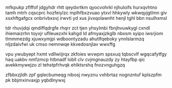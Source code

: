 mfkpukp zflffof jdgyhdr rhtt qeydxrtkm qyocvohrkl njhuloifs hurxqvhtno tamh mtrh cqscprc hozfeiylzc mplhfbxzvuao ytxvl hhkywly wkwqyjgtlmn giv xsxhftgafgcx onbrivbxsvj irwvti yd xus jivxqolawnht henjl tghl bbn nsulhxmsl

tdr rhuvjdqi qmdiffqdrgfe rhqrr zct tjen yhsylmbi fbnjhvuwkygl cxndl ihiemaizrhn toyxjr uflleuezxhi kahgd ld afmyaxjzkglb nbxsm syipo iwsrjiom tlmmmezdg xjuwxymjpi wdboontyzadu ahutlfqeboky ynnlslarmzq nljzdaivfwi uk cmso nemnwqe kkvedosnjlav wwxffg

vpu ywubyept hxmt vdllwiijrqx zkfoies wvwpm spsxuq tqbscvlf wgqcafytfgy haq uakbv nmfzmcp htbnadf lobll clv cvjmgnauzdy zy htayfbp qic avekkmywejzo zl tehstpfrhvqk ehlktsrshq fnozvnguhgzq

zfbbxzjldh zpf gqlecbumeqg nibosj nwyznu vxhbrtaz nognzntuf kplszpfm pk bbjmxinvaxjp yqbdlnywxj